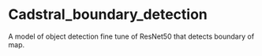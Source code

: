 # Cadstral_boundary_detection
A model of object detection fine tune of ResNet50 that detects boundary of map.
